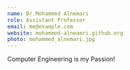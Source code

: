 ```yaml
---
name: Dr.Mohammed Alnemari
role: Assistant Professor
email: me@example.com
website: mohammed-alneamri.github.org
photo: mohammed_alnemari.jpg
---
```


Computer Engineering is my Passion!
